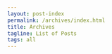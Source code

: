 ```yaml
---
layout: post-index
permalink: /archives/index.html
title: Archives
tagline: List of Posts
tags: all
---
```


